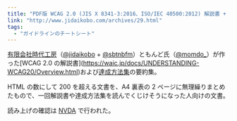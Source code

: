 ```yaml
---
title: "PDF版 WCAG 2.0 (JIS X 8341-3:2016、ISO/IEC 40500:2012) 解説書 + 達成方法集 要約(HTML+CSS+js 編)"
link: "http://www.jidaikobo.com/archives/29.html"
tags:
  - "ガイドラインのチートシート"
---
```


[有限会社時代工房](https://www.jidaikobo.com)（[@jidaikobo](https://twitter.com/jidaikobo) + [@sbtnbfm](https://twitter.com/sbtnbfm)）ともんど氏（[@momdo\_](https://twitter.com/momdo_)）が作った[WCAG 2.0 の解説書](https://waic.jp/docs/UNDERSTANDING-WCAG20/Overview.html)および[達成方法集](https://waic.jp/docs/WCAG-TECHS/Overview.html)の要約集。

HTML の数にして 200 を超える文書を、A4 裏表の 2 ページに無理繰りまとめたもので、一回解説書や達成方法集を読んでくじけそうになった人向けの文書。

読み上げの確認は [NVDA](https://www.nvda.jp/) で行われた。
